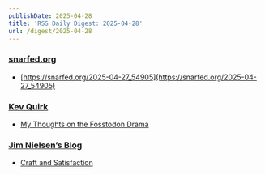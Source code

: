 ```yaml
---
publishDate: 2025-04-28
title: 'RSS Daily Digest: 2025-04-28'
url: /digest/2025-04-28
---
```


### [snarfed.org](https://snarfed.org/)

  * [https://snarfed.org/2025-04-27_54905](https://snarfed.org/2025-04-27_54905)
  
### [Kev Quirk](https://kevquirk.com/)

  * [My Thoughts on the Fosstodon Drama](https://kevquirk.com/blog/my-thoughts-on-the-fosstodon-drama)
  
### [Jim Nielsen’s Blog](https://blog.jim-nielsen.com/)

  * [Craft and Satisfaction](https://blog.jim-nielsen.com/2025/craft-and-satisfaction/)
  
